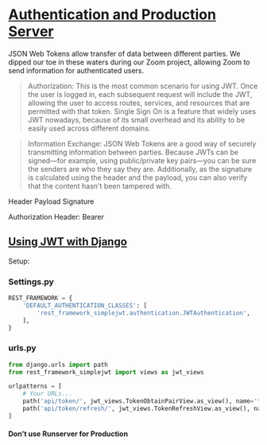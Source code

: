 # [Authentication and Production Server](https://jwt.io/introduction/)

JSON Web Tokens allow transfer of data between different parties. We dipped our toe in these waters during our Zoom project, allowing Zoom to send information for authenticated users.

> Authorization: This is the most common scenario for using JWT. Once the user is logged in, each subsequent request will include the JWT, allowing the user to access routes, services, and resources that are permitted with that token. Single Sign On is a feature that widely uses JWT nowadays, because of its small overhead and its ability to be easily used across different domains.

> Information Exchange: JSON Web Tokens are a good way of securely transmitting information between parties. Because JWTs can be signed—for example, using public/private key pairs—you can be sure the senders are who they say they are. Additionally, as the signature is calculated using the header and the payload, you can also verify that the content hasn't been tampered with.

Header
Payload
Signature

Authorization Header: Bearer <token>

## [Using JWT with Django](https://simpleisbetterthancomplex.com/tutorial/2018/12/19/how-to-use-jwt-authentication-with-django-rest-framework.html)

Setup:

### Settings.py

```Python
REST_FRAMEWORK = {
    'DEFAULT_AUTHENTICATION_CLASSES': [
        'rest_framework_simplejwt.authentication.JWTAuthentication',
    ],
}
```

### urls.py

```Python
from django.urls import path
from rest_framework_simplejwt import views as jwt_views

urlpatterns = [
    # Your URLs...
    path('api/token/', jwt_views.TokenObtainPairView.as_view(), name='token_obtain_pair'),
    path('api/token/refresh/', jwt_views.TokenRefreshView.as_view(), name='token_refresh'),
]
```

#### Don't use Runserver for Production
